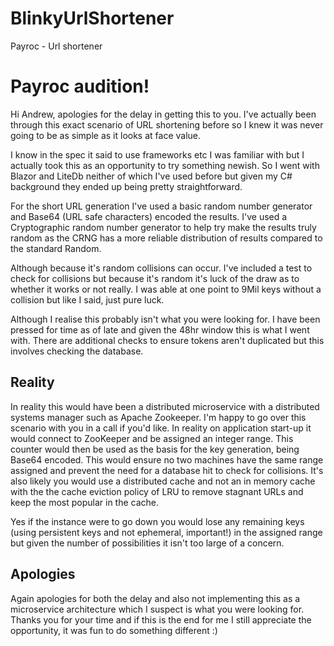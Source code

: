# BlinkyUrlShortener
Payroc - Url shortener

# Payroc audition!

Hi Andrew, apologies for the delay in getting this to you. I've actually been through this exact scenario of URL shortening before so I knew it was never going to be as simple as it looks at face value.

I know in the spec it said to use frameworks etc I was familiar with but I actually took this as an opportunity to try something newish. So I went with Blazor and LiteDb neither of which I've used before but given my C# background they ended up being pretty straightforward. 

For the short URL generation I've used a basic random number generator and Base64 (URL safe characters) encoded the results. I've used a Cryptographic random number generator to help try make the results truly random as the CRNG has a more reliable distribution of results compared to the standard Random.

Although because it's random collisions can occur. I've included a test to check for collisions but because it's random it's luck of the draw as to whether it works or not really. I was able at one point to 9Mil keys without a collision but like I said, just pure luck.

Although I realise this probably isn't what you were looking for. I have been pressed for time as of late and given the 48hr window this is what I went with. There are additional checks to ensure tokens aren't duplicated but this involves checking the database. 

## Reality

In reality this would have been a distributed microservice with a distributed systems manager such as Apache Zookeeper. I'm happy to go over this scenario with you in a call if you'd like. In reality on application start-up it would connect to ZooKeeper and be assigned an integer range. 
This counter would then be used as the basis for the key generation, being Base64 encoded. This would ensure no two machines have the same range assigned and prevent the need for a database hit to check for collisions. It's also likely you would use a distributed cache and not an in memory cache with the the cache eviction policy of LRU to remove stagnant URLs and keep the most popular in the cache.

Yes if the instance were to go down you would lose any remaining keys (using persistent keys and not ephemeral, important!) in the assigned range but given the number of possibilities it isn't too large of a concern.

## Apologies
Again apologies for both the delay and also not implementing this as a microservice architecture which I suspect is what you were looking for. 
Thanks you for your time and if this is the end for me I still appreciate the opportunity, it was fun to do something different :)
